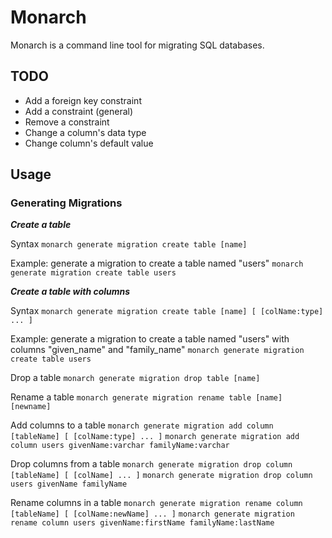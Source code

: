 # Monarch
Monarch is a command line tool for migrating SQL databases.

## TODO

* Add a foreign key constraint
* Add a constraint (general)
* Remove a constraint
* Change a column's data type
* Change column's default value

## Usage

### Generating Migrations
***Create a table***

Syntax
`monarch generate migration create table [name]`

Example: generate a migration to create a table named "users"
`monarch generate migration create table users`

***Create a table with columns***

Syntax
`monarch generate migration create table [name] [ [colName:type] ... ]`

Example: generate a migration to create a table named "users" with columns "given_name" and "family_name"
`monarch generate migration create table users`

Drop a table
`monarch generate migration drop table [name]`

Rename a table
`monarch generate migration rename table [name] [newname]`

Add columns to a table
`monarch generate migration add column [tableName] [ [colName:type] ... ]`
`monarch generate migration add column users givenName:varchar familyName:varchar`

Drop columns from a table
`monarch generate migration drop column [tableName] [ [colName] ... ]`
`monarch generate migration drop column users givenName familyName`

Rename columns in a table
`monarch generate migration rename column [tableName] [ [colName:newName] ... ]`
`monarch generate migration rename column users givenName:firstName familyName:lastName`
